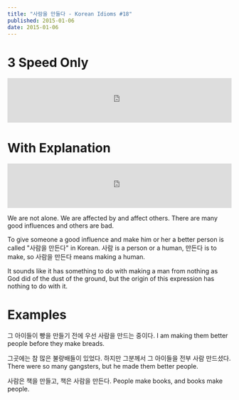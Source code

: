 ```yaml
---
title: "사람을 만들다 - Korean Idioms #18"
published: 2015-01-06
date: 2015-01-06
---
```


#  3 Speed Only

<iframe id="audio_iframe" src="https://www.podbean.com/media/player/audio/postId/5437135/url/http%253A%252F%252Fwiseinit.podbean.com%252Fe%252F3-speed-edition-of-%25EC%2582%25AC%25EB%259E%258C%25EC%259D%2584-%25EB%25A7%258C%25EB%2593%25A4%25EB%258B%25A4%252F/initByJs/1/auto/1?skin=11" width="100%" height="100" frameborder="0" scrolling="no"></iframe>

#  With Explanation

<iframe id="audio_iframe" src="https://www.podbean.com/media/player/audio/postId/5437139?url=http%3A%2F%2Fwiseinit.podbean.com%2Fe%2F%25ec%2582%25ac%25eb%259e%258c%25ec%259d%2584-%25eb%25a7%258c%25eb%2593%25a4%25eb%258b%25a4-korean-idioms-18%2F&amp;skin=11&amp;postId=5437139&amp;download=0&amp;share=1&amp;fonts=Helvetica&amp;auto=0" width="100%" height="100" frameborder="0" scrolling="no" data-name="pb-iframe-player"></iframe>

We are not alone. We are affected by and affect others. There are many good influences and others are bad.

To give someone a good influence and make him or her a better person is called "사람을 만든다" in Korean. 사람 is a person or a human, 만든다 is to make, so 사람을 만든다 means making a human.

It sounds like it has something to do with making a man from nothing as God did of the dust of the ground, but the origin of this expression has nothing to do with it.

#  Examples

그 아이들이 빵을 만들기 전에 우선 사람을 만드는 중이다.
I am making them better people before they make breads.

그곳에는 참 많은 불량배들이 있었다. 하지만 그분께서 그 아이들을 전부 사람 만드셨다.
There were so many gangsters, but he made them better people.

사람은 책을 만들고, 책은 사람을 만든다.
People make books, and books make people.